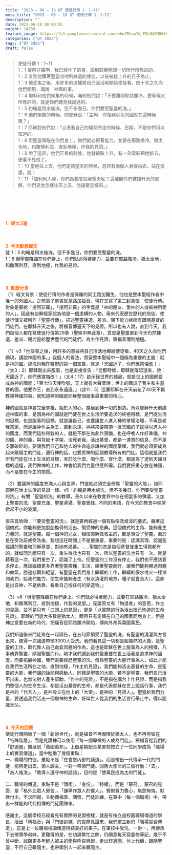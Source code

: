 ```yaml
---
title: "2023 – 06 – 18 QT 使徒行傳 1：1~11"
meta_title: "2023 – 06 – 18 QT 使徒行傳 1：1~11"
description: ""
date: 2023-06-18 00:00:55
weight: 14339
feature_image: https://lh3.googleusercontent.com/ehoZRkiwYN_F9LNA8M068AYxt73EavCZno-PD1cJRuf5BbSkQVUWr3gNEbt5kSs28Pb_Elg17kSrtf9ybWvojWoMV6I4tPM3vGRGDq6GkKkPdL2Gut4QAIw4-uykKUAtNiKgQKntvsU=w800
categories: ["QT 2023"]
tags: ["QT 2023"]
draft: false
---
```


<blockquote>使徒行傳 1：1~11<br />
1：1 提阿非羅啊，我已經作了前書，論到耶穌開頭一切所行所教訓的，<br />
1：2 直到他藉著聖靈吩咐所揀選的使徒，以後被接上升的日子為止。<br />
1：3 他受害之後，用許多的憑據將自己活活地顯給使徒看，四十天之久向他們顯現，講說　神國的事。<br />
1：4 耶穌和他們聚集的時候，囑咐他們說：「不要離開耶路撒冷，要等候父所應許的，就是你們聽見我說過的。<br />
1：5 約翰是用水施洗，但不多幾日，你們要受聖靈的洗。」<br />
1：6 他們聚集的時候，問耶穌說：「主啊，你復興以色列國就在這時候嗎？」<br />
1：7 耶穌對他們說：「父憑著自己的權柄所定的時候、日期，不是你們可以知道的。<br />
1：8 但聖靈降臨在你們身上，你們就必得著能力，並要在耶路撒冷、猶太全地，和撒瑪利亞，直到地極，作我的見證。」<br />
1：9 說了這話，他們正看的時候，他就被取上升，有一朵雲彩把他接去，便看不見他了。<br />
1：10 當他往上去，他們定睛望天的時候，忽然有兩個人身穿白衣，站在旁邊，說：<br />
1：11 「加利利人哪，你們為甚麼站著望天呢？這離開你們被接升天的耶穌，你們見他怎樣往天上去，他還要怎樣來。」</blockquote><br />
&nbsp;<br />
<br />
&nbsp;<br />
<br />
<span style="color: #ff6600;"><strong>1.  經文3遍</strong></span><br />
<br />
&nbsp;<br />
<br />
<span style="color: #ff6600;"><strong>2. 今天默想經文<br />
</strong></span>徒 1：5 約翰是用水施洗，但不多幾日，你們要受聖靈的洗。<br />
1：8 但聖靈降臨在你們身上，你們就必得著能力，並要在耶路撒冷、猶太全地，和撒瑪利亞，直到地極，作我的見證。<br />
<br />
&nbsp;<br />
<br />
<strong><span style="color: #ff6600;">3. 默想分享<br />
</span></strong>（1）經文背景：使徒行傳的作者是保羅的同工路加醫生，他也是整本聖經作者中唯一的外國人。之前寫了前書就是路加福音，現在又寫了第二封書信：使徒行傳。對象是要給「提阿非羅」，「提阿非羅」的字義是「神的朋友、愛神的人或被神所愛的人」，因此有些解經家認為他是一個虛構的人物，用來代表歷世歷代的信徒。使徒行傳又被稱作「聖靈行傳」，描述聖靈揀選、差派、賜下能力給所有跟隨基督的門徒們，在耶穌升天之後，將福音傳遍天下的見證。所以也有人說，直到今天，我們每個人都在寫使徒行傳第29章（聖經中無此章），意思是聖靈直到今天仍然揀選、差派、賜力量給歷世歷代的門徒們，為主作見證，將福音傳到地極。<br />
<br />
（1）v3「他受害之後，用許多的憑據將自己活活地顯給使徒看，40天之久向他們顯現，講說神國的事。」我個人的看法，貫穿整本聖經中一個極為重要的主題：就是神的國。施洗約翰在曠野的第一個宣告，就是「天國近了，你們應當悔改！」（太3：2）耶穌剛出來服事，也是直接宣告：「從那時候，耶穌就傳起道來，說：天國近了，你們應當悔改！」（太4：17）啟示錄世界的結局，就是世上的國都要成為神的國度：「第七位天使吹號，天上就有大聲音說：世上的國成了我主和主基督的國，他要作王，直到永永遠遠。」（啟11：5）這裏耶穌在升天前花了40天不斷教導神國的事，就知道神的國是耶穌整個服事最重要的核心。<br />
<br />
神的國就是神要完全掌權，始於人的心，擴展到神一切的創造。所以耶穌升天前講述神國的事，是因為神的國就是門徒在世上生活所要追求的終極目標，是門徒生活的目標，也是服事的目標，就是讓自己，也要讓世人進入神的掌權治理，不再是老我當家，而是讓神作主為王，直到永遠。神將來要帶領一批天國的子民得以進入神的國度，而我們這些得救的人，就是不斷在為此作預備，也在呼喚人作好準備。神的國、神的義，與背起十字架、治死老我、活出基督，都是一連貫的信息，而不是支離破碎的。要讓我們自己和他人的生命追求讓神的國度掌權，我們就必須要成為起來跟隨主的門徒，遵行神的話，也要將神的話語教導所有的門徒。這個就是我們所有門徒在世上生活的目標，至於吃什麼、喝什麼、穿什麼，都是為了達到天國目標的過程，我們做神的工作，神會給我們力量供應所需。我們要把重心放在神國，而不是放在今生的物質。<br />
<br />
（2）要讓神的國度充滿人心與世界，門徒就必須完全倚靠「聖靈的大能」，如同耶穌在世上生活的見證一樣。v5「約翰是用水施洗，但不多幾日，你們要受聖靈的洗。」有關「聖靈的洗」的教導，長久以來在教會界中存在相當多的爭議，又加上聖靈的洗、聖靈充滿、聖靈澆灌、聖靈膏抹…不同的用語，在今天的教會中經常掀起不小的波瀾。<br />
<br />
康來昌牧師：「『要受聖靈的洗』，就是要再經過一個有點像洗或浸的儀式。藉著這個儀式，你能夠更加脫胎換骨的活出、領受神的恩典。這個儀式的主角、能夠產生力量的，就是聖靈。每一個神的兒女，相信耶穌做救主的，都是領受了聖靈。至於是在受洗前或受洗後，我想這在時間上不是很重要，重要的是：認識真理、認識聖經講的聖靈和耶穌基督、對祂有渴慕。……聖靈的洗是每個基督徒重生得救都有的。就如同洗禮只有一次，重生得救也只有一次，所以聖靈的洗也只有一次。就是藉著這一次，我們重生了，認識了上帝。但聖靈的工作沒有停止，我們也不應該要求停止，應該繼續更多靠著聖靈撒種、生活，順著聖靈而行，讓我們能夠勝過肉體和血氣，勝過悲觀和絕望。有聖靈在我們身上繼續的工作，繼續的像水或火一樣滋潤我們，給我們能力，使生命能夠產生（有水澆灌的地方，種子就會長大）。這都是出自神，不是依靠、看重自己或任何的受造物。」<br />
<br />
（3）v8「但聖靈降臨在你們身上，你們就必得著能力，並要在耶路撒冷、猶太全地，和撒瑪利亞，直到地極，作我的見證。」見證原文有「殉道者」的意思，作主的見證，並不是只有「口頭上的見證」，更是「以實際的行為活出捨己殉道的生命見證」。耶穌的門徒大多數是猶太人，眼目只有定睛在自己的國家同胞身上，但是神定意要在新約時代，把福音從耶路撒冷開始，傳向外邦與萬國萬民。<br />
<br />
我們知道後來門徒聚在一起禱告，在五旬節領受了聖靈的洗，有聖靈的澆灌與方言出來，彼得一次講道帶領3000人受洗。我們看見這一切都是超自然的大能，是聖靈的工作，取代靠人自己血氣肉體的作為，這也是耶穌在世上服事為人的榜樣，凡事倚靠聖靈，順服聖靈而行。剛才我們講到我們最重要在世上活著是追求神的國度。而要拓展神國，我們需要經歷聖靈的洗，倚靠聖靈的大能行事為人，如此才能在我們生活所在之地，直到地極，「作主的見證」。我們能夠活出基督的生命，是聖靈的大能，我們講的話能夠感動人，同樣是聖靈的大能，若不是聖靈，我們自己活不出來，也無法對人產生幫助。「作主的見證」，不是指在講台上作見證，而是指我們整個人的生命生活，都是活出基督的生命，都是代表耶穌在世上說話行事，我們是神的「代言人」，是神設立在地上的「大使」，是神的「見證人」。聖靈給我們力量，要透過我們活出一個屬神的生命，好叫世人從我們的生活言行舉止中，得以認識天父。<br />
<br />
&nbsp;<br />
<br />
<strong style="font-size: inherit;"><span style="color: #ff6600;">4. 今天的回應<br />
</span></strong>使徒行傳開始了一個「新的世代」，就是福音不再侷限於猶太人，也不再停留在「特殊階層」，而是見證神可以使用「每一個卑微的人成為門徒」，把福音從我們的「舒適圈」擴展到「萬國萬邦」。上個星期配合某軍校按立了一位同學成為「職場上的實習傳道」，當中勉勵了幾個重點：<br />
一、職場的門徒，重點不是「在會堂內部的講道」，而是帶出一代傳承一代的門徒，能夠走出去，領人歸主，一對一帶領門徒。回應大使命的三個行動：「去」、「為人施洗」、「教導人遵守神的話語」，目的是「使萬民成為主的門徒」。<br />
<br />
二、職場的傳道，重點不是「頭銜」、「身份」、「特權」，而是「蒙召」。蒙召的見證，是「格外比眾人勞苦」、「謙卑作眾人的僕人」，費財費力費心，無怨無悔，默默付出，不求回報，主動傳福音、關懷、門徒訓練，在軍中（每一個職場）中，帶出一群能夠代代相傳的門徒團隊來。<br />
<br />
感謝主，這個學校已經看見有實際的見證榜樣，就是有按立過校園職場傳道的學長，活出「傳福音」與「門徒訓練」的實際見證來，我們按立新的「職場實習傳道」，正是上一位職場校園傳道所結美好的果子。在軍校中受洗、一對一，再傳承下去帶領學弟妹，更難得的是，在功課繁忙之餘，仍願意每天寫靈修筆記，幾乎不曾中斷。誠願更多年輕人被主的愛與呼召興起，走出舒適圈，付上代價，跟隨聖靈，不但自己跟隨主，也帶領別人一起來跟隨主。<br />
<br />
<audio style="display: none;" controls="controls"></audio><br />
<br />
<audio style="display: none;" controls="controls"></audio><br />
<br />
<audio style="display: none;" controls="controls"></audio><br />
<br />
<audio style="display: none;" controls="controls"></audio><br />
<br />
<audio style="display: none;" controls="controls"></audio>
        